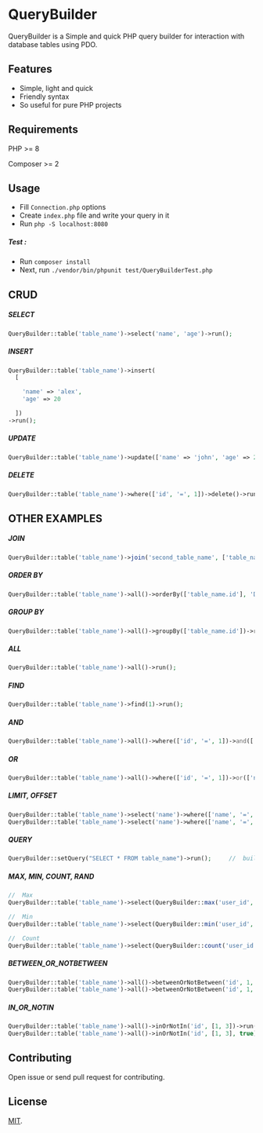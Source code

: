# QueryBuilder

QueryBuilder is a Simple and quick PHP query builder for interaction with database tables using PDO.

## Features

- Simple, light and quick 
- Friendly syntax
- So useful for pure PHP projects



##  Requirements

PHP >= 8

Composer >= 2


## Usage

- Fill `Connection.php` options
- Create `index.php` file and write your query in it
- Run `php -S localhost:8080`
##### Test :
- Run `composer install`
- Next, run `./vendor/bin/phpunit test/QueryBuilderTest.php`


## CRUD

##### SELECT

```php
QueryBuilder::table('table_name')->select('name', 'age')->run();
```

##### INSERT

```php
QueryBuilder::table('table_name')->insert(
  [

    'name' => 'alex',
    'age' => 20

  ])
->run();
```

##### UPDATE

```php
QueryBuilder::table('table_name')->update(['name' => 'john', 'age' => 21])->run();
```

##### DELETE

```php
QueryBuilder::table('table_name')->where(['id', '=', 1])->delete()->run();
```


## OTHER EXAMPLES

##### JOIN

```php
QueryBuilder::table('table_name')->join('second_table_name', ['table_name.id', '=', 'second_table_name.person_id'], 'LEFT')->all()->run();
```

##### ORDER BY

```php
QueryBuilder::table('table_name')->all()->orderBy(['table_name.id'], 'DESC')->run();
```


##### GROUP BY

```php
QueryBuilder::table('table_name')->all()->groupBy(['table_name.id'])->run();
```

##### ALL
```php
QueryBuilder::table('table_name')->all()->run();
```


##### FIND

```php
QueryBuilder::table('table_name')->find(1)->run();
```


##### AND

```php
QueryBuilder::table('table_name')->all()->where(['id', '=', 1])->and(['name', '=', 'foo'])->run();
```

##### OR

```php
QueryBuilder::table('table_name')->all()->where(['id', '=', 1])->or(['name', '=', 'foo'])->run();
```


##### LIMIT, OFFSET

```php
QueryBuilder::table('table_name')->select('name')->where(['name', '=', 'foo'])->limit(1)->run();
QueryBuilder::table('table_name')->select('name')->where(['name', '=', 'foo'])->limit(1, 3)->run(); // Limit with offset
```

##### QUERY
```php
QueryBuilder::setQuery("SELECT * FROM table_name")->run();     //  build your custom query
```
##### MAX, MIN, COUNT, RAND
```php
//  Max
QueryBuilder::table('table_name')->select(QueryBuilder::max('user_id', 'id'), 'name')->run();

//  Min
QueryBuilder::table('table_name')->select(QueryBuilder::min('user_id', 'id'), 'name')->run();

//  Count
QueryBuilder::table('table_name')->select(QueryBuilder::count('user_id', 'id'), 'name')->run();

```


##### BETWEEN_OR_NOTBETWEEN
```php
QueryBuilder::table('table_name')->all()->betweenOrNotBetween('id', 1, 3)->run();
QueryBuilder::table('table_name')->all()->betweenOrNotBetween('id', 1, 3, true)->run(); // True if you want NOT BETWEEN operator
```


##### IN_OR_NOTIN
```php
QueryBuilder::table('table_name')->all()->inOrNotIn('id', [1, 3])->run();
QueryBuilder::table('table_name')->all()->inOrNotIn('id', [1, 3], true)->run(); // True if you want NOT IN operator
```

## Contributing
Open issue or send pull request for contributing.


## License

[MIT](LICENSE).
